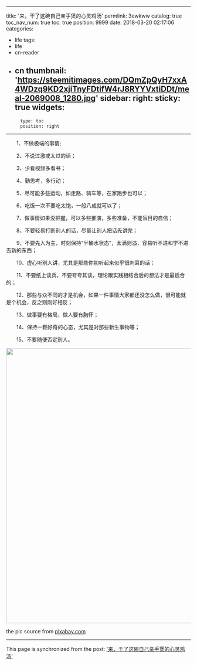 
---
title: '来，干了这碗自己亲手煲的心灵鸡汤'
permlink: 3ewkww
catalog: true
toc_nav_num: true
toc: true
position: 9999
date: 2018-03-20 02:17:06
categories:
- life
tags:
- life
- cn-reader
- cn
thumbnail: 'https://steemitimages.com/DQmZpQyH7xxA4WDzq9KD2xjiTnyFDtifW4rJ8RYYVxtiDDt/meal-2069008_1280.jpg'
sidebar:
    right:
        sticky: true
widgets:
    -
        type: toc
        position: right
---


<html>
<p>　　1、不做极端的事情;<br>
</p>
<p>　　2、不说过激或太过的话；<br>
</p>
<p>　　3、少看视频多看书；<br>
</p>
<p>　　4、勤思考，多行动；<br>
</p>
<p>　　5、尽可能多些运动，如走路、骑车等，在家跑步也可以；<br>
</p>
<p>　　6、吃饭一次不要吃太饱，一般八成就可以了；<br>
</p>
<p>　　7、做事情如果没把握，可以多些推演，多些准备，不能盲目的自信；<br>
</p>
<p>　　8、不要轻易打断别人的话，尽量让别人把话先讲完；<br>
</p>
<p>　　9、不要先入为主，时刻保持“半桶水状态”，太满则溢，容易听不进和学不进去新的东西；<br>
</p>
<p>　　10、虚心听别人讲，尤其是那些你初听起来似乎很刺耳的话；<br>
</p>
<p>　　11、不要纸上谈兵，不要夸夸其谈，理论跟实践相结合后的想法才是最适合的；<br>
</p>
<p>　　12、那些与众不同的才是机会，如果一件事情大家都还没怎么做，很可能就是个机会，反之则刚好相反；<br>
</p>
<p>　　13、做事要有格局，做人要有胸怀；<br>
</p>
<p>　　14、保持一颗好奇的心态，尤其是对那些新生事物等；<br>
</p>
<p>　　15、不要随便否定别人。</p>
<p><img src="https://steemitimages.com/DQmZpQyH7xxA4WDzq9KD2xjiTnyFDtifW4rJ8RYYVxtiDDt/meal-2069008_1280.jpg" width="1280" height="751"/></p>
<p>the pic source from <a href="https://pixabay.com/zh/%E9%A4%90-%E6%99%9A%E9%A4%90-%E9%A3%9F%E5%93%81-%E6%9D%BF-%E5%8D%88%E9%A4%90-%E8%8F%9C-%E9%B8%A1-%E5%90%83-%E7%83%B9%E9%A5%AA-%E6%97%A9%E9%A4%90-%E9%A4%90%E5%8E%85-2069008/">pixabay.com</a></p>
</html>

- - -

This page is synchronized from the post: ['来，干了这碗自己亲手煲的心灵鸡汤'](https://steemit.com/@rivalhw/3ewkww)

